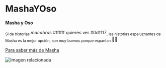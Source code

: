 # MashaYOso

**Masha y Oso**

<sub>Si de historias </sub> *macabras*  #ffffff quieres ver #0d1117<sub>, las historias espeluznantes de Masha es la mejor opción, son
muy buenos porque espantan</sub> 🧸😨


[Para saber más de Masha](https://g.co/kgs/FQ9CjY)

![Imagen relacionada](https://cdn2.actitudfem.com/media/files/styles/big_img/public/images/2020/07/la-verdadera-historia-de-masha-y-el-oso-portada.jpg)
